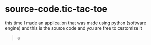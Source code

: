 # source-code.tic-tac-toe
this time I made an application that was made using python (software engine) and this is the source code and you are free to customize it

> a
